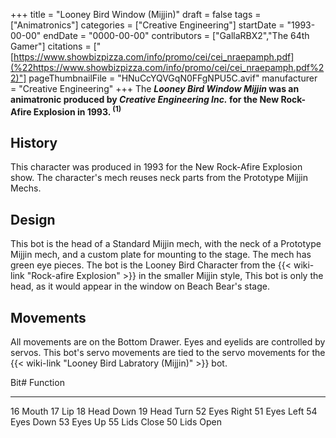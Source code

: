 +++
title = "Looney Bird Window (Mijjin)"
draft = false
tags = ["Animatronics"]
categories = ["Creative Engineering"]
startDate = "1993-00-00"
endDate = "0000-00-00"
contributors = ["GallaRBX2","The 64th Gamer"]
citations = ["[https://www.showbizpizza.com/info/promo/cei/cei_nraepamph.pdf](%22https://www.showbizpizza.com/info/promo/cei/cei_nraepamph.pdf%22)"]
pageThumbnailFile = "HNuCcYQVGqN0FFgNPU5C.avif"
manufacturer = "Creative Engineering"
+++
The ***Looney Bird Window Mijjin* was an animatronic produced by *Creative Engineering Inc.* for the New Rock-Afire Explosion in 1993. <sup>(1)</sup>**

## History

This character was produced in 1993 for the New Rock-Afire Explosion show.
The character's mech reuses neck parts from the Prototype Mijjin Mechs.

## Design

This bot is the head of a Standard Mijjin mech, with the neck of a Prototype Mijjin mech, and a custom plate for mounting to the stage. The mech has green eye pieces. The bot is the Looney Bird Character from the {{< wiki-link "Rock-afire Explosion" >}} in the smaller Mijjin style, This bot is only the head, as it would appear in the window on Beach Bear's stage.

## Movements

All movements are on the Bottom Drawer. Eyes and eyelids are controlled by servos.
This bot's servo movements are tied to the servo movements for the {{< wiki-link "Looney Bird Labratory (Mijjin)" >}} bot.

  Bit#   Function
  ------ ------------
  16     Mouth
  17     Lip
  18     Head Down
  19     Head Turn
  52     Eyes Right
  51     Eyes Left
  54     Eyes Down
  53     Eyes Up
  55     Lids Close
  50     Lids Open
